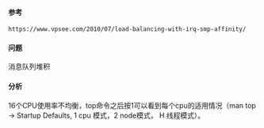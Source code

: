 #### 参考

    https://www.vpsee.com/2010/07/load-balancing-with-irq-smp-affinity/

#### 问题

消息队列堆积

#### 分析

16个CPU使用率不均衡，top命令之后按1可以看到每个cpu的适用情况（man top -> Startup Defaults, 1 cpu 模式，2 node模式， H 线程模式）。
